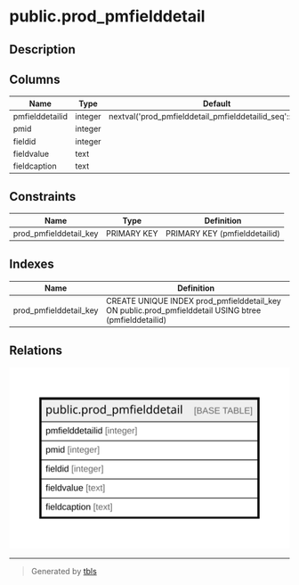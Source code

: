 # public.prod_pmfielddetail

## Description

## Columns

| Name | Type | Default | Nullable | Children | Parents | Comment |
| ---- | ---- | ------- | -------- | -------- | ------- | ------- |
| pmfielddetailid | integer | nextval('prod_pmfielddetail_pmfielddetailid_seq'::regclass) | false |  |  |  |
| pmid | integer |  | true |  |  |  |
| fieldid | integer |  | true |  |  |  |
| fieldvalue | text |  | true |  |  |  |
| fieldcaption | text |  | true |  |  |  |

## Constraints

| Name | Type | Definition |
| ---- | ---- | ---------- |
| prod_pmfielddetail_key | PRIMARY KEY | PRIMARY KEY (pmfielddetailid) |

## Indexes

| Name | Definition |
| ---- | ---------- |
| prod_pmfielddetail_key | CREATE UNIQUE INDEX prod_pmfielddetail_key ON public.prod_pmfielddetail USING btree (pmfielddetailid) |

## Relations

![er](public.prod_pmfielddetail.svg)

---

> Generated by [tbls](https://github.com/k1LoW/tbls)
